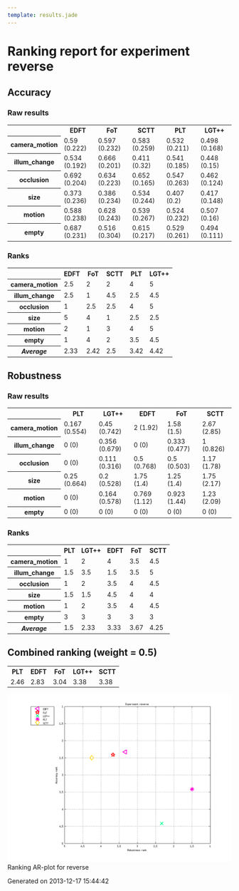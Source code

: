 ```yaml
---
template: results.jade
---
```

<div class='results'>
<h1 class="caption">Ranking report for experiment reverse</h1>
<h2>Accuracy</h2>
<h3>Raw results</h3>
<div class="table"><table>
<tr><th>&nbsp;</th><th>EDFT</th><th>FoT</th><th>SCTT</th><th>PLT</th><th>LGT++</th></tr>
<tr><th>camera_motion</th><td>0.59 (0.222)</td><td>0.597 (0.232)</td><td>0.583 (0.259)</td><td>0.532 (0.211)</td><td>0.498 (0.168)</td></tr>
<tr><th>illum_change</th><td>0.534 (0.192)</td><td>0.666 (0.201)</td><td>0.411 (0.32)</td><td>0.541 (0.185)</td><td>0.448 (0.15)</td></tr>
<tr><th>occlusion</th><td>0.692 (0.204)</td><td>0.634 (0.223)</td><td>0.652 (0.165)</td><td>0.547 (0.263)</td><td>0.462 (0.124)</td></tr>
<tr><th>size</th><td>0.373 (0.236)</td><td>0.386 (0.234)</td><td>0.534 (0.244)</td><td>0.407 (0.2)</td><td>0.417 (0.148)</td></tr>
<tr><th>motion</th><td>0.588 (0.238)</td><td>0.628 (0.243)</td><td>0.539 (0.267)</td><td>0.524 (0.232)</td><td>0.507 (0.16)</td></tr>
<tr><th>empty</th><td>0.687 (0.231)</td><td>0.516 (0.304)</td><td>0.615 (0.217)</td><td>0.529 (0.261)</td><td>0.494 (0.111)</td></tr>
</table>
</div><h3>Ranks</h3>
<div class="table"><table>
<tr><th>&nbsp;</th><th>EDFT</th><th>FoT</th><th>SCTT</th><th>PLT</th><th>LGT++</th></tr>
<tr><th>camera_motion</th><td>2.5</td><td>2</td><td>2</td><td>4</td><td>5</td></tr>
<tr><th>illum_change</th><td>2.5</td><td>1</td><td>4.5</td><td>2.5</td><td>4.5</td></tr>
<tr><th>occlusion</th><td>1</td><td>2.5</td><td>2.5</td><td>4</td><td>5</td></tr>
<tr><th>size</th><td>5</td><td>4</td><td>1</td><td>2.5</td><td>2.5</td></tr>
<tr><th>motion</th><td>2</td><td>1</td><td>3</td><td>4</td><td>5</td></tr>
<tr><th>empty</th><td>1</td><td>4</td><td>2</td><td>3.5</td><td>4.5</td></tr>
<tr><th><em>Average</em></th><td>2.33</td><td>2.42</td><td>2.5</td><td>3.42</td><td>4.42</td></tr>
</table>
</div><h2>Robustness</h2>
<h3>Raw results</h3>
<div class="table"><table>
<tr><th>&nbsp;</th><th>PLT</th><th>LGT++</th><th>EDFT</th><th>FoT</th><th>SCTT</th></tr>
<tr><th>camera_motion</th><td>0.167 (0.554)</td><td>0.45 (0.742)</td><td>2 (1.92)</td><td>1.58 (1.5)</td><td>2.67 (2.85)</td></tr>
<tr><th>illum_change</th><td>0 (0)</td><td>0.356 (0.679)</td><td>0 (0)</td><td>0.333 (0.477)</td><td>1 (0.826)</td></tr>
<tr><th>occlusion</th><td>0 (0)</td><td>0.111 (0.316)</td><td>0.5 (0.768)</td><td>0.5 (0.503)</td><td>1.17 (1.78)</td></tr>
<tr><th>size</th><td>0.25 (0.664)</td><td>0.2 (0.528)</td><td>1.75 (1.4)</td><td>1.25 (1.4)</td><td>1.75 (2.17)</td></tr>
<tr><th>motion</th><td>0 (0)</td><td>0.164 (0.578)</td><td>0.769 (1.12)</td><td>0.923 (1.44)</td><td>1.23 (2.09)</td></tr>
<tr><th>empty</th><td>0 (0)</td><td>0 (0)</td><td>0 (0)</td><td>0 (0)</td><td>0 (0)</td></tr>
</table>
</div><h3>Ranks</h3>
<div class="table"><table>
<tr><th>&nbsp;</th><th>PLT</th><th>LGT++</th><th>EDFT</th><th>FoT</th><th>SCTT</th></tr>
<tr><th>camera_motion</th><td>1</td><td>2</td><td>4</td><td>3.5</td><td>4.5</td></tr>
<tr><th>illum_change</th><td>1.5</td><td>3.5</td><td>1.5</td><td>3.5</td><td>5</td></tr>
<tr><th>occlusion</th><td>1</td><td>2</td><td>3.5</td><td>4</td><td>4.5</td></tr>
<tr><th>size</th><td>1.5</td><td>1.5</td><td>4.5</td><td>4</td><td>4</td></tr>
<tr><th>motion</th><td>1</td><td>2</td><td>3.5</td><td>4</td><td>4.5</td></tr>
<tr><th>empty</th><td>3</td><td>3</td><td>3</td><td>3</td><td>3</td></tr>
<tr><th><em>Average</em></th><td>1.5</td><td>2.33</td><td>3.33</td><td>3.67</td><td>4.25</td></tr>
</table>
</div><h2>Combined ranking (weight = 0.5)</h2>
<div class="table"><table>
<tr><th>PLT</th><th>EDFT</th><th>FoT</th><th>LGT++</th><th>SCTT</th></tr>
<tr><td>2.46</td><td>2.83</td><td>3.04</td><td>3.38</td><td>3.38</td></tr>
</table>
</div><p class="plot"><img src="images/extra_ranking_reverse.png" alt="Ranking AR-plot for reverse" /><span class="caption">Ranking AR-plot for reverse</span></p>
<p class="timestamp">Generated on 2013-12-17 15:44:42</p>
</div>
